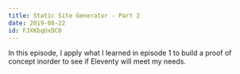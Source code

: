 ```yaml
---
title: Static Site Generator - Part 2
date: 2019-08-22
id: FJXKbqUxDC0
---
```


In this episode, I apply what I learned in episode 1 to build a proof of concept inorder to see if Eleventy will meet my needs.